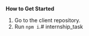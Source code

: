 **How to Get Started**

1. Go to the client repository.
2. Run `npm i`.#   i n t e r n s h i p _ t a s k  
 